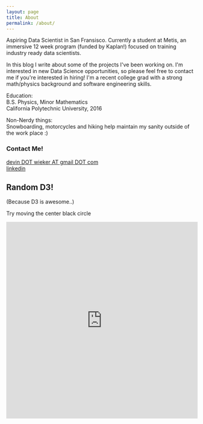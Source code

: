 ```yaml
---
layout: page
title: About
permalink: /about/
---
```


Aspiring Data Scientist in San Fransisco. Currently a student at Metis, an immersive 12 week program (funded by Kaplan!) focused on training industry ready data scientists. 

In this blog I write about some of the projects I've been working on. I'm interested in new Data Science opportunities, so please feel free to contact me if you're interested in hiring! I'm a recent college grad with a strong math/physics background and software engineering skills.

Education:  
B.S. Physics, Minor Mathematics  
California Polytechnic University, 2016

Non-Nerdy things:  
Snowboarding, motorcycles and hiking help maintain my sanity outside of the work place :)

### Contact Me!

[devin DOT wieker AT gmail DOT com](mailto:devin.wieker@gmail.com)  
[linkedin](https://www.linkedin.com/in/dwieker)



## Random D3!     
(Because D3 is awesome..)

Try moving the center black circle

<iframe src="https://vida.io/gists/ZWvFc6xXsXFBgSFgE/index.html" seamless frameborder="0" width="508" height="521"></iframe>



